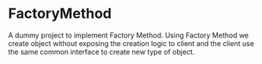 # FactoryMethod
A dummy project to implement Factory Method. Using Factory Method we create object without exposing the creation logic to client and the client use the same common interface to create new type of object.
